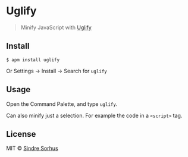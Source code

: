 # Uglify

> Minify JavaScript with [Uglify](https://github.com/mishoo/UglifyJS2)


## Install

```
$ apm install uglify
```

Or Settings → Install → Search for `uglify`


## Usage

Open the Command Palette, and type `uglify`.

Can also minify just a selection. For example the code in a `<script>` tag.


## License

MIT © [Sindre Sorhus](http://sindresorhus.com)
